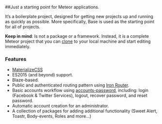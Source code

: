 ##Just a starting point for Meteor applications.

It’s a boilerplate project, designed for getting new projects up and running as quickly as possible. More specifically, Base is used as the starting point for all of projects.

**Keep in mind**: Is not a package or a framework. Instead, it is a complete Meteor project that you can [clone](https://github.com/keynertyc/Meteor-Boilerplate-Project) to your local machine and start editing immediately.

### Features

*   [MaterializeCSS](http://materializecss.com)
*   ES2015 (and beyond) support.
*   Blaze-based.
*   Public and authenticated routing pattern using [Iron Router](https://github.com/iron-meteor/iron-router).
*   Basic accounts workflow using [accounts-password](http://docs.meteor.com/#/full/accounts_passwords), including: login (Facebook & Twitter Services), logout, recover password, and reset password.
*   Automatic account creation for an administrator.
*   A collection of packages for adding additional functionality (Sweet Alert, Toastr, Body-events, Roles and more...)

